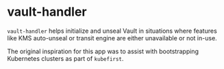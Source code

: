 # vault-handler

`vault-handler` helps initialize and unseal Vault in situations where features like KMS auto-unseal or transit engine are either unavailable or not in-use.

The original inspiration for this app was to assist with bootstrapping Kubernetes clusters as part of `kubefirst`.
